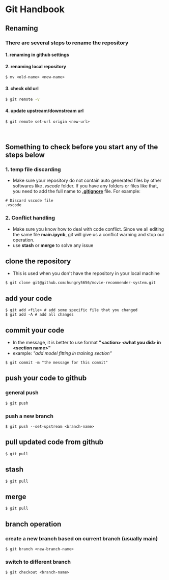 # Git Handbook

## Renaming
### There are several steps to rename the repository
#### 1. renaming in github settings
#### 2. renaming local repository
```console
$ mv <old-name> <new-name>
```
#### 3. check old url
```bash
$ git remote -v
```
#### 4. update upstream/downstream url
```console
$ git remote set-url origin <new-url>
```
<br>

## Something to check before you start any of the steps below
### 1. temp file discarding
- Make sure your repository do not contain auto generated files by other softwares like *.vscode* folder. If you have any folders or files like that, you need to add the full name to [**.gitignore**](.gitignore) file. For example:
```
# Discard vscode file
.vscode
```
### 2. Conflict handling
- Make sure you know how to deal with code conflict. Since we all editing the same file **main.ipynb**, git will give us a conflict warning and stop our operation.
- use **stash** or **merge** to solve any issue

## clone the repository
- This is used when you don't have the repository in your local machine
```console
$ git clone git@github.com:hungry5656/movie-recommender-system.git
```
## add your code
```console
$ git add <file> # add some specific file that you changed
$ git add -A # add all changes
```

## commit your code
- In the message, it is better to use format **"\<action> \<what you did> in \<section name>"**
- example: *"add model fitting in training section"*
```console
$ git commit -m "the message for this commit"
```

## push your code to github
### general push
```console
$ git push
```
### push a new branch
```console
$ git push --set-upstream <branch-name>
```

## pull updated code from github
```console
$ git pull
```

## stash
```console
$ git pull
```

## merge
```console
$ git pull
```
## branch operation
### create a new branch based on current branch (usually main)
```console
$ git branch <new-branch-name>
```
### switch to different branch
```console
$ git checkout <branch-name>
```